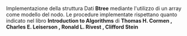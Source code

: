 Implementazione della struttura Dati **Btree** mediante l'utilizzo di un array come modello del nodo. Le procedure implementate rispettano quanto indicato nel libro **Introduction to Algorithms** di **Thomas H. Cormen , Charles E. Leiserson , Ronald L. Rivest , Clifford Stein**
